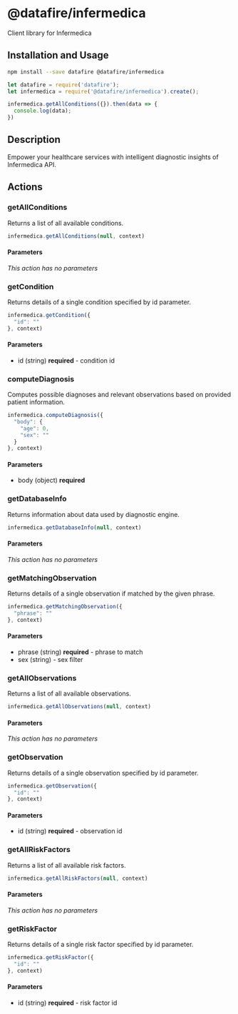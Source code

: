 # @datafire/infermedica

Client library for Infermedica

## Installation and Usage
```bash
npm install --save datafire @datafire/infermedica
```

```js
let datafire = require('datafire');
let infermedica = require('@datafire/infermedica').create();

infermedica.getAllConditions({}).then(data => {
  console.log(data);
})
```

## Description
Empower your healthcare services with intelligent diagnostic insights of Infermedica API.

## Actions
### getAllConditions
Returns a list of all available conditions.


```js
infermedica.getAllConditions(null, context)
```

#### Parameters
*This action has no parameters*

### getCondition
Returns details of a single condition specified by id parameter.


```js
infermedica.getCondition({
  "id": ""
}, context)
```

#### Parameters
* id (string) **required** - condition id

### computeDiagnosis
Computes possible diagnoses and relevant observations based on provided patient information.


```js
infermedica.computeDiagnosis({
  "body": {
    "age": 0,
    "sex": ""
  }
}, context)
```

#### Parameters
* body (object) **required**

### getDatabaseInfo
Returns information about data used by diagnostic engine.


```js
infermedica.getDatabaseInfo(null, context)
```

#### Parameters
*This action has no parameters*

### getMatchingObservation
Returns details of a single observation if matched by the given phrase.


```js
infermedica.getMatchingObservation({
  "phrase": ""
}, context)
```

#### Parameters
* phrase (string) **required** - phrase to match
* sex (string) - sex filter

### getAllObservations
Returns a list of all available observations.


```js
infermedica.getAllObservations(null, context)
```

#### Parameters
*This action has no parameters*

### getObservation
Returns details of a single observation specified by id parameter.


```js
infermedica.getObservation({
  "id": ""
}, context)
```

#### Parameters
* id (string) **required** - observation id

### getAllRiskFactors
Returns a list of all available risk factors.


```js
infermedica.getAllRiskFactors(null, context)
```

#### Parameters
*This action has no parameters*

### getRiskFactor
Returns details of a single risk factor specified by id parameter.


```js
infermedica.getRiskFactor({
  "id": ""
}, context)
```

#### Parameters
* id (string) **required** - risk factor id

